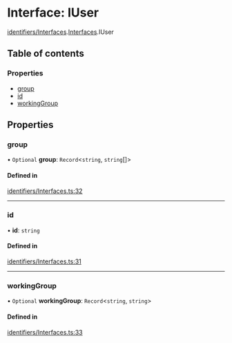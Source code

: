 # Interface: IUser

[identifiers/Interfaces](../modules/identifiers_Interfaces.md).[Interfaces](../modules/identifiers_Interfaces.Interfaces.md).IUser

## Table of contents

### Properties

- [group](identifiers_Interfaces.Interfaces.IUser.md#group)
- [id](identifiers_Interfaces.Interfaces.IUser.md#id)
- [workingGroup](identifiers_Interfaces.Interfaces.IUser.md#workinggroup)

## Properties

### group

• `Optional` **group**: `Record`<`string`, `string`[]\>

#### Defined in

[identifiers/Interfaces.ts:32](https://github.com/CarnegieLearningWeb/UpGrade/blob/01c083e7/clientlibs/js/src/identifiers/Interfaces.ts#L32)

___

### id

• **id**: `string`

#### Defined in

[identifiers/Interfaces.ts:31](https://github.com/CarnegieLearningWeb/UpGrade/blob/01c083e7/clientlibs/js/src/identifiers/Interfaces.ts#L31)

___

### workingGroup

• `Optional` **workingGroup**: `Record`<`string`, `string`\>

#### Defined in

[identifiers/Interfaces.ts:33](https://github.com/CarnegieLearningWeb/UpGrade/blob/01c083e7/clientlibs/js/src/identifiers/Interfaces.ts#L33)
